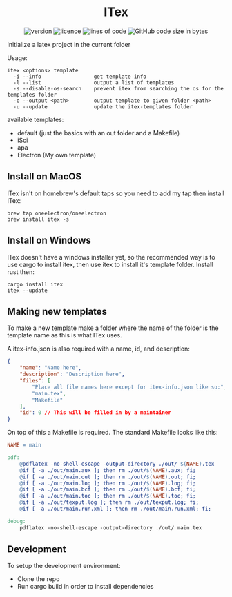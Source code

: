 <div align="center">

# ITex 

![version](https://img.shields.io/github/v/tag/oneelectron/itex?color=orange)
![licence](https://img.shields.io/github/license/oneelectron/itex?color=blue)
![lines of code](https://img.shields.io/tokei/lines/github/oneelectron/itex?color=green)
![GitHub code size in bytes](https://img.shields.io/github/languages/code-size/oneelectron/itex?color=red)

</div>

Initialize a latex project in the current folder

Usage:
```
itex <options> template
  -i --info                 get template info
  -l --list                 output a list of templates
  -s --disable-os-search    prevent itex from searching the os for the templates folder
  -o --output <path>        output template to given folder <path>
  -u --update               update the itex-templates folder
```

available templates:
- default (just the basics with an out folder and a Makefile)
- iSci
- apa
- Electron (My own template)

## Install on MacOS
ITex isn't on homebrew's default taps so you need to add my tap then install ITex:
```
brew tap oneelectron/oneelectron
brew install itex -s
```

## Install on Windows
ITex doesn't have a windows installer yet, so the recommended way is to use cargo to install itex, then use itex to install it's template folder.
Install rust then:
```
cargo install itex
itex --update
```

## Making new templates
To make a new template make a folder where the name of the folder is the template name as this is what ITex uses.

A itex-info.json is also required with a name, id, and description:
```json
{
    "name": "Name here",
    "description": "Description here",
    "files": [
        "Place all file names here except for itex-info.json like so:",
        "main.tex", 
        "Makefile"
    ],
    "id": 0 // This will be filled in by a maintainer
}
```

On top of this a Makefile is required. The standard Makefile looks like this:
```Makefile
NAME = main

pdf:
	@pdflatex -no-shell-escape -output-directory ./out/ $(NAME).tex
	@if [ -a ./out/main.aux ]; then rm ./out/$(NAME).aux; fi;
	@if [ -a ./out/main.out ]; then rm ./out/$(NAME).out; fi;
	@if [ -a ./out/main.log ]; then rm ./out/$(NAME).log; fi;
	@if [ -a ./out/main.bcf ]; then rm ./out/$(NAME).bcf; fi;
	@if [ -a ./out/main.toc ]; then rm ./out/$(NAME).toc; fi;
	@if [ -a ./out/texput.log ]; then rm ./out/texput.log; fi;
	@if [ -a ./out/main.run.xml ]; then rm ./out/main.run.xml; fi;

debug:
	pdflatex -no-shell-escape -output-directory ./out/ main.tex

```

## Development
To setup the development environment:
- Clone the repo
- Run cargo build in order to install dependencies
